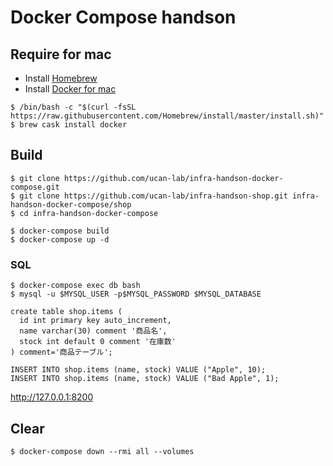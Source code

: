 # Docker Compose handson

## Require for mac

- Install [Homebrew](https://brew.sh/index_ja)
- Install [Docker for mac](https://docs.docker.com/docker-for-mac)

```
$ /bin/bash -c "$(curl -fsSL https://raw.githubusercontent.com/Homebrew/install/master/install.sh)"
$ brew cask install docker
```

## Build

```
$ git clone https://github.com/ucan-lab/infra-handson-docker-compose.git
$ git clone https://github.com/ucan-lab/infra-handson-shop.git infra-handson-docker-compose/shop
$ cd infra-handson-docker-compose

$ docker-compose build
$ docker-compose up -d
```

### SQL

```
$ docker-compose exec db bash
$ mysql -u $MYSQL_USER -p$MYSQL_PASSWORD $MYSQL_DATABASE
```

```
create table shop.items (
  id int primary key auto_increment,
  name varchar(30) comment '商品名',
  stock int default 0 comment '在庫数'
) comment='商品テーブル';

INSERT INTO shop.items (name, stock) VALUE ("Apple", 10);
INSERT INTO shop.items (name, stock) VALUE ("Bad Apple", 1);
```

http://127.0.0.1:8200

## Clear

```
$ docker-compose down --rmi all --volumes
```

